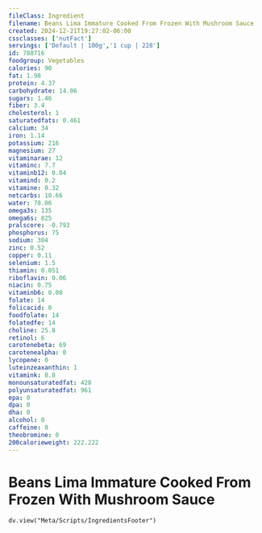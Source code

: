 ```yaml
---
fileClass: Ingredient
filename: Beans Lima Immature Cooked From Frozen With Mushroom Sauce
created: 2024-12-21T19:27:02-06:00
cssclasses: ['nutFact']
servings: ['Default | 100g','1 cup | 228']
id: 788716
foodgroup: Vegetables
calories: 90
fat: 1.98
protein: 4.37
carbohydrate: 14.06
sugars: 1.46
fiber: 3.4
cholesterol: 1
saturatedfats: 0.461
calcium: 34
iron: 1.14
potassium: 216
magnesium: 27
vitaminarae: 12
vitaminc: 7.7
vitaminb12: 0.04
vitamind: 0.2
vitamine: 0.32
netcarbs: 10.66
water: 78.06
omega3s: 135
omega6s: 825
pralscore: -0.793
phosphorus: 75
sodium: 304
zinc: 0.52
copper: 0.11
selenium: 1.5
thiamin: 0.051
riboflavin: 0.06
niacin: 0.75
vitaminb6: 0.08
folate: 14
folicacid: 0
foodfolate: 14
folatedfe: 14
choline: 25.8
retinol: 6
carotenebeta: 69
carotenealpha: 0
lycopene: 0
luteinzeaxanthin: 1
vitamink: 8.8
monounsaturatedfat: 428
polyunsaturatedfat: 961
epa: 0
dpa: 0
dha: 0
alcohol: 0
caffeine: 0
theobromine: 0
200calorieweight: 222.222
---
```


# Beans Lima Immature Cooked From Frozen With Mushroom Sauce

```dataviewjs
dv.view("Meta/Scripts/IngredientsFooter")
```